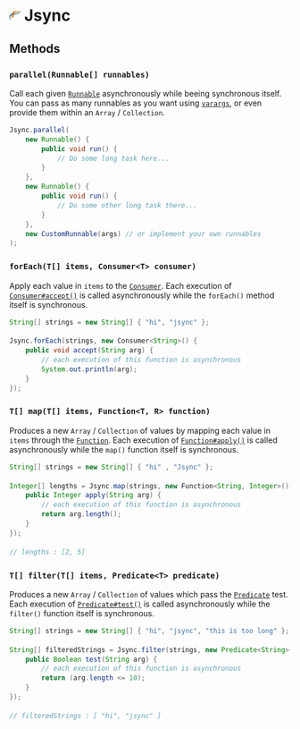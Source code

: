 # <img src="logo.png" alt="Drawing" style="width: 20px;"/> Jsync 

## Methods

### `parallel(Runnable[] runnables)`
Call each given [`Runnable`](http://docs.oracle.com/javase/1.5.0/docs/api/java/lang/Runnable.html) asynchronously while beeing synchronous itself.
You can pass as many runnables as you want using [`varargs`](http://docs.oracle.com/javase/1.5.0/docs/guide/language/varargs.html), or even provide them within an `Array` / `Collection`.

```java
Jsync.parallel(
    new Runnable() {
        public void run() {
            // Do some long task here...
        }
    },
    new Runnable() {
        public void run() {
            // Do some other long task there...
        }
    },
    new CustomRunnable(args) // or implement your own runnables
);
```

### `forEach(T[] items, Consumer<T> consumer)`
Apply each value in `items` to the [`Consumer`](src/main/java/com/mbouchenoire/jsync/Consumer.java).
Each execution of [`Consumer#accept()`](src/main/java/com/mbouchenoire/jsync/Consumer.java) is called asynchronously while the `forEach()` method itself is synchronous.

```java
String[] strings = new String[] { "hi", "jsync" };

Jsync.forEach(strings, new Consumer<String>() {
    public void accept(String arg) {
        // each execution of this function is asynchronous
        System.out.println(arg);
    }
});
```

### `T[] map(T[] items, Function<T, R> function)`
Produces a new `Array` / `Collection` of values by mapping each value in `items` through the [`Function`](src/main/java/com/mbouchenoire/jsync/Function.java).
Each execution of [`Function#apply()`](src/main/java/com/mbouchenoire/jsync/Function.java) is called asynchronously while the `map()` function itself is synchronous.

```java
String[] strings = new String[] { "hi" , "Jsync" };

Integer[] lengths = Jsync.map(strings, new Function<String, Integer>() {
    public Integer apply(String arg) {
        // each execution of this function is asynchronous
        return arg.length();
    }
});

// lengths : [2, 5]
```

### `T[] filter(T[] items, Predicate<T> predicate)`
Produces a new `Array` / `Collection` of values which pass the [`Predicate`](src/main/java/com/mbouchenoire/jsync/Predicate.java) test.
Each execution of [`Predicate#test()`](src/main/java/com/mbouchenoire/jsync/Predicate.java) is called asynchronously while the `filter()` function itself is synchronous.

```java
String[] strings = new String[] { "hi", "jsync", "this is too long" };

String[] filteredStrings = Jsync.filter(strings, new Predicate<String>() {
    public Boolean test(String arg) {
        // each execution of this function is asynchronous
        return (arg.length <= 10);
    }
});

// filteredStrings : [ "hi", "jsync" ]
```



